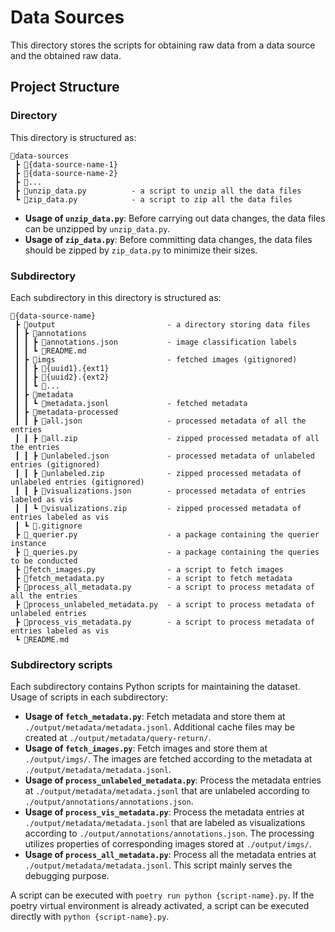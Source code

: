 # Data Sources

This directory stores the scripts for obtaining raw data from a data source and the obtained raw data.

## Project Structure

### Directory

This directory is structured as:

```
📂data-sources
 ┣ 📂{data-source-name-1}
 ┣ 📂{data-source-name-2}
 ┣ 📂...
 ┣ 📜unzip_data.py          - a script to unzip all the data files
 ┗ 📜zip_data.py            - a script to zip all the data files
```

- **Usage of `unzip_data.py`**: Before carrying out data changes, the data files can be unzipped by `unzip_data.py`.
- **Usage of `zip_data.py`**: Before committing data changes, the data files should be zipped by `zip_data.py` to minimize their sizes.

### Subdirectory

Each subdirectory in this directory is structured as:

```
📂{data-source-name}
 ┣ 📂output                         - a directory storing data files
 ┃ ┣ 📂annotations
 ┃ ┃ ┣ 📜annotations.json           - image classification labels
 ┃ ┃ ┗ 📜README.md
 ┃ ┣ 📂imgs                         - fetched images (gitignored)
 ┃ ┃ ┣ 📜{uuid1}.{ext1}
 ┃ ┃ ┣ 📜{uuid2}.{ext2}
 ┃ ┃ ┗ 📜...
 ┃ ┣ 📂metadata
 ┃ ┃ ┗ 📜metadata.jsonl             - fetched metadata
 ┃ ┣ 📂metadata-processed
 ┃ ┃ ┣ 📜all.json                   - processed metadata of all the entries
 ┃ ┃ ┣ 📜all.zip                    - zipped processed metadata of all the entries
 ┃ ┃ ┣ 📜unlabeled.json             - processed metadata of unlabeled entries (gitignored)
 ┃ ┃ ┣ 📜unlabeled.zip              - zipped processed metadata of unlabeled entries (gitignored)
 ┃ ┃ ┣ 📜visualizations.json        - processed metadata of entries labeled as vis
 ┃ ┃ ┗ 📜visualizations.zip         - zipped processed metadata of entries labeled as vis
 ┃ ┗ 📜.gitignore
 ┣ 📜_querier.py                    - a package containing the querier instance
 ┣ 📜_queries.py                    - a package containing the queries to be conducted
 ┣ 📜fetch_images.py                - a script to fetch images
 ┣ 📜fetch_metadata.py              - a script to fetch metadata
 ┣ 📜process_all_metadata.py        - a script to process metadata of all the entries
 ┣ 📜process_unlabeled_metadata.py  - a script to process metadata of unlabeled entries
 ┣ 📜process_vis_metadata.py        - a script to process metadata of entries labeled as vis
 ┗ 📜README.md
```

### Subdirectory scripts

Each subdirectory contains Python scripts for maintaining the dataset.
Usage of scripts in each subdirectory:

- **Usage of `fetch_metadata.py`**: Fetch metadata and store them at `./output/metadata/metadata.jsonl`. Additional cache files may be created at `./output/metadata/query-return/`.
- **Usage of `fetch_images.py`**: Fetch images and store them at `./output/imgs/`. The images are fetched according to the metadata at `./output/metadata/metadata.jsonl`.
- **Usage of `process_unlabeled_metadata.py`**: Process the metadata entries at `./output/metadata/metadata.jsonl` that are unlabeled according to `./output/annotations/annotations.json`.
- **Usage of `process_vis_metadata.py`**: Process the metadata entries at `./output/metadata/metadata.jsonl` that are labeled as visualizations according to `./output/annotations/annotations.json`. The processing utilizes properties of corresponding images stored at `./output/imgs/`.
- **Usage of `process_all_metadata.py`**: Process all the metadata entries at `./output/metadata/metadata.jsonl`. This script mainly serves the debugging purpose.

A script can be executed with `poetry run python {script-name}.py`.
If the poetry virtual environment is already activated, a script can be executed directly with `python {script-name}.py`.
